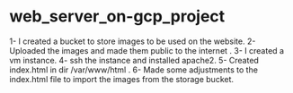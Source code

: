 # web_server_on-gcp_project
1- I created a bucket to store images to be used on the website.
2- Uploaded the images and made them public to the internet .
3- I created a vm instance.
4- ssh the instance and installed apache2.
5- Created index.html in dir  /var/www/html .
6- Made some adjustments to the index.html file to import the images from the storage bucket.

